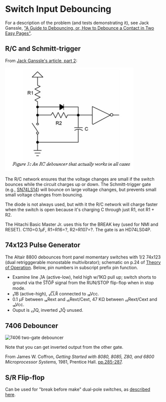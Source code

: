 Switch Input Debouncing
=======================

For a description of the problem (and tests demonstrating it), see Jack
Ganssle, ["A Guide to Debouncing, or, How to Debounce a Contact in Two Easy
Pages"][gan1].


R/C and Schmitt-trigger
-----------------------

From [Jack Ganssle's article, part 2][gan2]:

![An RC debouncer that actually works in all cases](sch/rc-debouncer.jpg)

The R/C network ensures that the voltage changes are small if the switch
bounces while the circuit charges up or down. The Schmitt-trigger gate
(e.g., [SN74LS14]) will bounce on large voltage changes, but prevents small
small voltage changes from bouncing.

The diode is not always used, but with it the R/C network will charge
faster when the switch is open because it's charging C through just R1, not
R1 + R2.

The Hitachi Basic Master Jr. uses this for the BREAK key (used for NMI and
RESET). C110=0.1μF, R1=R16=?, R2=R107=?. The gate is an HD74LS04P.


74x123 Pulse Generator
----------------------

The Altair 8800 debounces front panel momentary switches with 1/2
74x123 (dual retrigggerable monostable multivibrator); schematic on
p.24 of [Theory of Operation][a88theo]. Below, pin numbers in
subscript prefix pin function.

- Examine line ₁1A (active-low), held high w/1KΩ pull up; switch
  shorts to ground via the S̅T̅O̅P̅ signal from the RUN/STOP flip-flop
  when in stop mode.
- ₂1B (active-high), ₃C̅L̅R̅ connected to ₁₆Vcc.
- 0.1 μF between ₁₄Rext and ₁₅Rext/Cext, 47 KΩ between ₁₅Rext/Cext and ₁₆Vcc.
- Ouput is ₁₃1Q, inverted ₄1Q̅ unused.


7406 Debouncer
--------------

![7406 two-gate debouncer](sch/7406-debouncer.jpg)

Note that you can get inverted output from the other gate.

From James W. Coffron, _Getting Started with 8080, 8085, Z80, and 6800
Microprocessor Systems,_ 1981, Prentice Hall. [pp.285-287][coff-286].


S/R Flip-flop
-------------

Can be used for "break before make" dual-pole switches, as [described
here][le5.2].



<!-------------------------------------------------------------------->
[SN74LS14]: http://www.ti.com/lit/gpn/sn74ls14
[a88theo]: http://chiclassiccomp.org/docs/content/computing/MITS/MITS_Altair8800TheoryOperation_1975.pdf
[coff-286]: https://archive.org/details/gettingstartedwi0000coff/page/286/mode/1up?view=theater
[gan1]: http://www.ganssle.com/debouncing.htm
[gan2]: http://www.ganssle.com/debouncing-pt2.htm
[le5.2]: http://www.learnabout-electronics.org/Digital/dig52.php

